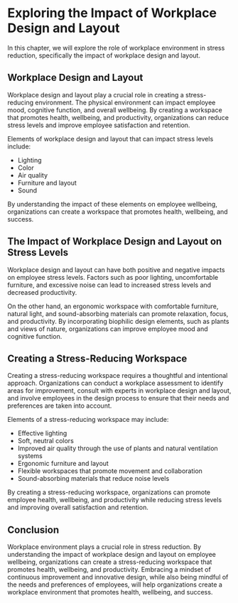 # Exploring the Impact of Workplace Design and Layout

In this chapter, we will explore the role of workplace environment in stress reduction, specifically the impact of workplace design and layout.

Workplace Design and Layout
---------------------------

Workplace design and layout play a crucial role in creating a stress-reducing environment. The physical environment can impact employee mood, cognitive function, and overall wellbeing. By creating a workspace that promotes health, wellbeing, and productivity, organizations can reduce stress levels and improve employee satisfaction and retention.

Elements of workplace design and layout that can impact stress levels include:

* Lighting
* Color
* Air quality
* Furniture and layout
* Sound

By understanding the impact of these elements on employee wellbeing, organizations can create a workspace that promotes health, wellbeing, and success.

The Impact of Workplace Design and Layout on Stress Levels
----------------------------------------------------------

Workplace design and layout can have both positive and negative impacts on employee stress levels. Factors such as poor lighting, uncomfortable furniture, and excessive noise can lead to increased stress levels and decreased productivity.

On the other hand, an ergonomic workspace with comfortable furniture, natural light, and sound-absorbing materials can promote relaxation, focus, and productivity. By incorporating biophilic design elements, such as plants and views of nature, organizations can improve employee mood and cognitive function.

Creating a Stress-Reducing Workspace
------------------------------------

Creating a stress-reducing workspace requires a thoughtful and intentional approach. Organizations can conduct a workplace assessment to identify areas for improvement, consult with experts in workplace design and layout, and involve employees in the design process to ensure that their needs and preferences are taken into account.

Elements of a stress-reducing workspace may include:

* Effective lighting
* Soft, neutral colors
* Improved air quality through the use of plants and natural ventilation systems
* Ergonomic furniture and layout
* Flexible workspaces that promote movement and collaboration
* Sound-absorbing materials that reduce noise levels

By creating a stress-reducing workspace, organizations can promote employee health, wellbeing, and productivity while reducing stress levels and improving overall satisfaction and retention.

Conclusion
----------

Workplace environment plays a crucial role in stress reduction. By understanding the impact of workplace design and layout on employee wellbeing, organizations can create a stress-reducing workspace that promotes health, wellbeing, and productivity. Embracing a mindset of continuous improvement and innovative design, while also being mindful of the needs and preferences of employees, will help organizations create a workplace environment that promotes health, wellbeing, and success.
